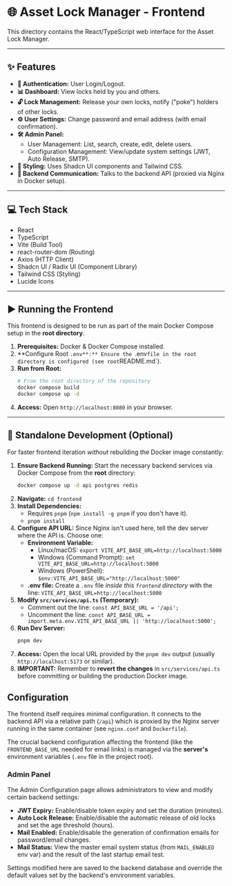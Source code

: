 # 🌐 Asset Lock Manager - Frontend

This directory contains the React/TypeScript web interface for the Asset Lock Manager.

--- 

## ✨ Features

*   **🔐 Authentication:** User Login/Logout.
*   **📊 Dashboard:** View locks held by you and others.
*   **🔓 Lock Management:** Release your own locks, notify ("poke") holders of other locks.
*   **⚙️ User Settings:** Change password and email address (with email confirmation).
*   **🛠️ Admin Panel:**
    *   User Management: List, search, create, edit, delete users.
    *   Configuration Management: View/update system settings (JWT, Auto Release, SMTP).
*   **🎨 Styling:** Uses Shadcn UI components and Tailwind CSS.
*   **🔌 Backend Communication:** Talks to the backend API (proxied via Nginx in Docker setup).

--- 

## 💻 Tech Stack

*   React
*   TypeScript
*   Vite (Build Tool)
*   react-router-dom (Routing)
*   Axios (HTTP Client)
*   Shadcn UI / Radix UI (Component Library)
*   Tailwind CSS (Styling)
*   Lucide Icons

--- 

## ▶️ Running the Frontend

This frontend is designed to be run as part of the main Docker Compose setup in the **root directory**.

1.  **Prerequisites:** Docker & Docker Compose installed.
2.  **Configure Root `.env**:** Ensure the `.env` file in the root directory is configured (see root `README.md`).
3.  **Run from Root:**
    ```bash
    # From the root directory of the repository
    docker compose build
    docker compose up -d
    ```
4.  **Access:** Open `http://localhost:8080` in your browser.

--- 

## 🔧 Standalone Development (Optional)

For faster frontend iteration *without* rebuilding the Docker image constantly:

1.  **Ensure Backend Running:** Start the necessary backend services via Docker Compose from the **root** directory:
    ```bash
    docker compose up -d api postgres redis
    ```
2.  **Navigate:** `cd frontend`
3.  **Install Dependencies:**
    *   Requires `pnpm` (`npm install -g pnpm` if you don't have it).
    *   `pnpm install`
4.  **Configure API URL:** Since Nginx isn't used here, tell the dev server where the API is. Choose one:
    *   **Environment Variable:**
        *   Linux/macOS: `export VITE_API_BASE_URL=http://localhost:5000`
        *   Windows (Command Prompt): `set VITE_API_BASE_URL=http://localhost:5000`
        *   Windows (PowerShell): `$env:VITE_API_BASE_URL="http://localhost:5000"`
    *   **.env file:** Create a `.env` file *inside this `frontend` directory* with the line:
        `VITE_API_BASE_URL=http://localhost:5000`
5.  **Modify `src/services/api.ts` (Temporary):**
    *   Comment out the line: `const API_BASE_URL = '/api';`
    *   Uncomment the line: `const API_BASE_URL = import.meta.env.VITE_API_BASE_URL || 'http://localhost:5000';`
6.  **Run Dev Server:**
    ```bash
    pnpm dev
    ```
7.  **Access:** Open the local URL provided by the `pnpm dev` output (usually `http://localhost:5173` or similar).
8.  **IMPORTANT:** Remember to **revert the changes** in `src/services/api.ts` before committing or building the production Docker image.

## Configuration

The frontend itself requires minimal configuration. It connects to the backend API via a relative path (`/api`) which is proxied by the Nginx server running in the same container (see `nginx.conf` and `Dockerfile`).

The crucial backend configuration affecting the frontend (like the `FRONTEND_BASE_URL` needed for email links) is managed via the **server's** environment variables (`.env` file in the project root).

### Admin Panel

The Admin Configuration page allows administrators to view and modify certain backend settings:

*   **JWT Expiry:** Enable/disable token expiry and set the duration (minutes).
*   **Auto Lock Release:** Enable/disable the automatic release of old locks and set the age threshold (hours).
*   **Mail Enabled:** Enable/disable the generation of confirmation emails for password/email changes.
*   **Mail Status:** View the master email system status (from `MAIL_ENABLED` env var) and the result of the last startup email test.

Settings modified here are saved to the backend database and override the default values set by the backend's environment variables.
